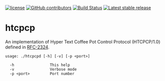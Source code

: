 [![license](https://img.shields.io/github/license/jorge-matricali/htcpcp.svg)](LICENSE) [![GitHub contributors](https://img.shields.io/github/contributors/jorge-matricali/htcpcp.svg)](https://github.com/jorge-matricali/htcpcp/graphs/contributors) [![Build Status](https://travis-ci.org/jorge-matricali/htcpcp.svg?branch=master)](https://travis-ci.org/jorge-matricali/htcpcp) [![Latest stable release](https://img.shields.io/badge/dynamic/json.svg?label=stable&url=https%3A%2F%2Fapi.github.com%2Frepos%2Fjorge-matricali%2Fhtcpcp%2Freleases%2Flatest&query=%24.name&colorB=blue)](https://github.com/jorge-matricali/htcpcp/releases/latest)

# htcpcp

An implementation of Hyper Text Coffee Pot Control Protocol (HTCPCP/1.0)
defined in [RFC-2324](https://tools.ietf.org/html/rfc2324).

```
usage: ./htcpcpd [-h] [-v] [-p <port>]

  -h                This help
  -v                Verbose mode
  -p <port>         Port number
```

